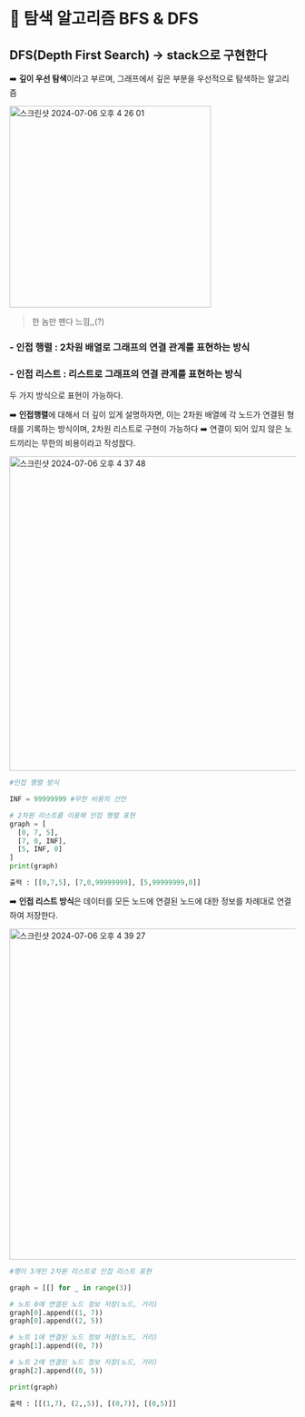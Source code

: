 # 📕 탐색 알고리즘 BFS & DFS 

## DFS(Depth First Search) -> stack으로 구현한다 

➡️ **깊이 우선 탐색**이라고 부르며, 그래프에서 깊은 부분을 우선적으로 탐색하는 알고리즘 </br>

<img width="355" alt="스크린샷 2024-07-06 오후 4 26 01" src="https://github.com/subinsong01/TIL/assets/134045937/234ff13a-41fe-4feb-a145-44a54bf03135">

> 한 놈만 팬다 느낌,,(?)

### - 인접 행렬 : 2차원 배열로 그래프의 연결 관계를 표현하는 방식
### - 인접 리스트 : 리스트로 그래프의 연결 관계를 표현하는 방식

두 가지 방식으로 표현이 가능하다. 

➡️ **인접행렬**에 대해서 더 깊이 있게 설명하자면, 이는 2차원 배열에 각 노드가 연결된 형태를 기록하는 방식이며, 2차원 리스트로 구현이 가능하다 
➡️ 연결이 되어 있지 않은 노드끼리는 무한의 비용이라고 작성핝다. 

<img width="554" alt="스크린샷 2024-07-06 오후 4 37 48" src="https://github.com/subinsong01/TIL/assets/134045937/500be398-1463-41f6-b5d1-2893e6a72f7c">

```py
#인접 행렬 방식

INF = 99999999 #무한 비용의 선언

# 2차원 리스트를 이용해 인접 행렬 표현
graph = [
  [0, 7, 5],
  [7, 0, INF],
  [5, INF, 0]
]
print(graph)
```
```py
출력 : [[0,7,5], [7,0,99999999], [5,99999999,0]]
```

➡️ **인접 리스트 방식**은 데이터를 모든 노드에 연결된 노드에 대한 정보를 차례대로 연결하여 저장한다.

<img width="583" alt="스크린샷 2024-07-06 오후 4 39 27" src="https://github.com/subinsong01/TIL/assets/134045937/be36f916-7b7b-4bb8-b5ea-9cb00e05f9b9">

```py
#행이 3개인 2차원 리스트로 인접 리스트 표현

graph = [[] for _ in range(3)]

# 노트 0에 연결된 노드 정보 저장(노드, 거리)
graph[0].append((1, 7))
graph[0].append((2, 5))

# 노트 1에 연결된 노드 정보 저장(노드, 거리)
graph[1].append((0, 7))

# 노트 2에 연결된 노드 정보 저장(노드, 거리)
graph[2].append((0, 5))

print(graph)
```
```py
출력 : [[(1,7), (2,,5)], [(0,7)], [(0,5)]]
```
